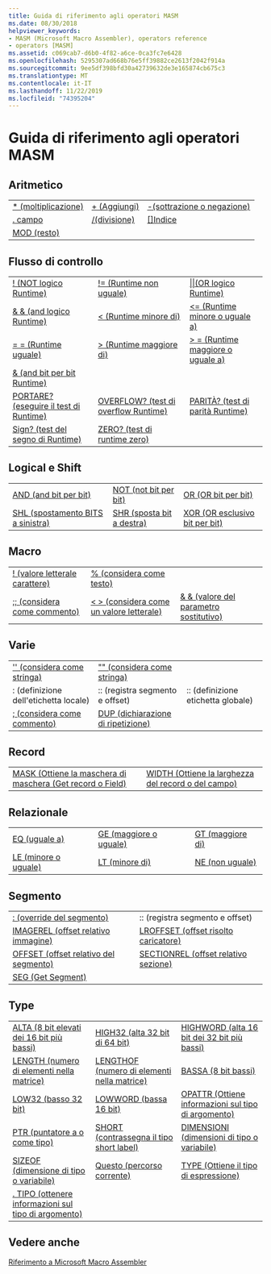 ```yaml
---
title: Guida di riferimento agli operatori MASM
ms.date: 08/30/2018
helpviewer_keywords:
- MASM (Microsoft Macro Assembler), operators reference
- operators [MASM]
ms.assetid: c069cab7-d6b0-4f82-a6ce-0ca3fc7e6428
ms.openlocfilehash: 5295307ad668b76e5ff39882ce2613f2042f914a
ms.sourcegitcommit: 9ee5df398bfd30a42739632de3e165874cb675c3
ms.translationtype: MT
ms.contentlocale: it-IT
ms.lasthandoff: 11/22/2019
ms.locfileid: "74395204"
---
```

# <a name="masm-operators-reference"></a>Guida di riferimento agli operatori MASM

## <a name="arithmetic"></a>Aritmetico

||||
|-|-|-|
|[* (moltiplicazione)](operator-multiply.md)|[+ (Aggiungi)](operator-add.md)|[-(sottrazione o negazione)](operator-subtract-2.md)|
|[. campo](operator-dot.md)|[/(divisione)](operator-subtract-1.md)|[&#91;&#93;Indice](operator-brackets.md)|
|[MOD (resto)](operator-mod.md)|||

## <a name="control-flow"></a>Flusso di controllo

||||
|-|-|-|
|[\! (NOT logico Runtime)](operator-logical-not-masm-run-time.md)|[\!= (Runtime non uguale)](operator-not-equal-masm.md)|[&#124;&#124;(OR logico Runtime)](operator-logical-or.md)|
|[& & (and logico Runtime)](operator-logical-and-masm-run-time.md)|[< (Runtime minore di)](operator-less-than-masm-run-time.md)|[\<= (Runtime minore o uguale a)](operator-less-or-equal-masm-run-time.md)|
|[= = (Runtime uguale)](operator-equal-masm-run-time.md)|[> (Runtime maggiore di)](operator-greater-than-masm-run-time.md)|[> = (Runtime maggiore o uguale a)](operator-greater-or-equal-masm-run-time.md)|
|[& (and bit per bit Runtime)](operator-bitwise-and.md)|||
|[PORTARE? (eseguire il test di Runtime)](operator-carry-q.md)|[OVERFLOW? (test di overflow Runtime)](operator-overflow-q.md)|[PARITÀ? (test di parità Runtime)](operator-parity-q.md)|
|[Sign? (test del segno di Runtime)](operator-sign-q.md)|[ZERO? (test di runtime zero)](operator-zero-q.md)||

## <a name="logical-and-shift"></a>Logical e Shift

||||
|-|-|-|
|[AND (and bit per bit)](operator-and.md)|[NOT (not bit per bit)](operator-not.md)|[OR (OR bit per bit)](operator-or.md)|
|[SHL (spostamento BITS a sinistra)](operator-shl.md)|[SHR (sposta bit a destra)](operator-shr.md)|[XOR (OR esclusivo bit per bit)](operator-xor.md)|

## <a name="macro"></a>Macro

||||
|-|-|-|
|[\! (valore letterale carattere)](operator-logical-not-masm.md)|[% (considera come testo)](operator-percent.md)||
|[;; (considera come commento)](operator-semicolons.md)|[&lt; &gt; (considera come un valore letterale)](operator-literal.md)|[& & (valore del parametro sostitutivo)](operator-logical-and-masm.md)|

## <a name="miscellaneous"></a>Varie

||||
|-|-|-|
|['' (considera come stringa)](operator-single-quote.md)|["" (considera come stringa)](operator-double-quote.md)||
|: (definizione dell'etichetta locale)|:: (registra segmento e offset)|:: (definizione etichetta globale)|
|[; (considera come commento)](operator-semicolon.md)|[DUP (dichiarazione di ripetizione)](operator-dup.md)||

## <a name="record"></a>Record

|||
|-|-|
|[MASK (Ottiene la maschera di maschera (Get record o Field)](operator-mask.md)|[WIDTH (Ottiene la larghezza del record o del campo)](operator-width.md)|

## <a name="relational"></a>Relazionale

||||
|-|-|-|
|[EQ (uguale a)](operator-eq.md)|[GE (maggiore o uguale)](operator-ge.md)|[GT (maggiore di)](operator-gt.md)|
|[LE (minore o uguale)](operator-le.md)|[LT (minore di)](operator-lt.md)|[NE (non uguale)](operator-ne.md)|

## <a name="segment"></a>Segmento

|||
|-|-|
|[: (override del segmento)](operator-colon.md)|:: (registra segmento e offset)|
|[IMAGEREL (offset relativo immagine)](operator-imagerel.md)|[LROFFSET (offset risolto caricatore)](operator-lroffset.md)|
|[OFFSET (offset relativo del segmento)](operator-offset.md)|[SECTIONREL (offset relativo sezione)](operator-sectionrel.md)|
|[SEG (Get Segment)](operator-seg.md)||

## <a name="type"></a>Type

||||
|-|-|-|
|[ALTA (8 bit elevati dei 16 bit più bassi)](operator-high.md)|[HIGH32 (alta 32 bit di 64 bit)](operator-high32.md)|[HIGHWORD (alta 16 bit dei 32 bit più bassi)](operator-highword.md)|
|[LENGTH (numero di elementi nella matrice)](operator-length.md)|[LENGTHOF (numero di elementi nella matrice)](operator-lengthof.md)|[BASSA (8 bit bassi)](operator-low.md)|
|[LOW32 (basso 32 bit)](operator-low32.md)|[LOWWORD (bassa 16 bit)](operator-lowword.md)|[OPATTR (Ottiene informazioni sul tipo di argomento)](operator-opattr.md)|
|[PTR (puntatore a o come tipo)](operator-ptr.md)|[SHORT (contrassegna il tipo short label)](operator-short.md)|[DIMENSIONI (dimensioni di tipo o variabile)](operator-size.md)|
|[SIZEOF (dimensione di tipo o variabile)](operator-sizeof.md)|[Questo (percorso corrente)](operator-this.md)|[TYPE (Ottiene il tipo di espressione)](operator-type.md)|
|[. TIPO (ottenere informazioni sul tipo di argomento)](operator-dot-type.md)|||

## <a name="see-also"></a>Vedere anche

[Riferimento a Microsoft Macro Assembler](microsoft-macro-assembler-reference.md)<br/>
